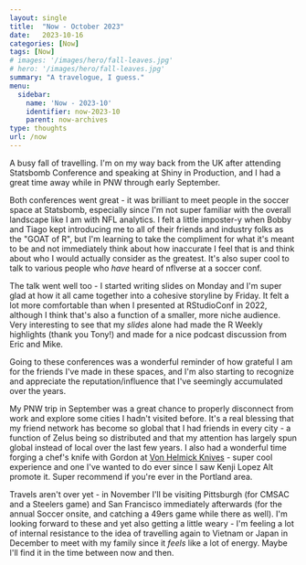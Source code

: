 ```yaml
---
layout: single
title:  "Now - October 2023"
date:   2023-10-16
categories: [Now]
tags: [Now]
# images: '/images/hero/fall-leaves.jpg'
# hero: '/images/hero/fall-leaves.jpg'
summary: "A travelogue, I guess."
menu:
  sidebar:
    name: 'Now - 2023-10'
    identifier: now-2023-10
    parent: now-archives
type: thoughts
url: /now
---
```


A busy fall of travelling. I'm on my way back from the UK after attending Statsbomb 
Conference and speaking at Shiny in Production, and I had a great time away while 
in PNW through early September.  

Both conferences went great - it was brilliant to meet people in the soccer space
at Statsbomb, especially since I'm not super familiar with the overall landscape
like I am with NFL analytics. I felt a little imposter-y when Bobby and Tiago kept 
introducing me to all of their friends and industry folks as the "GOAT of R", but 
I'm learning to take the compliment for what it's meant to be and not immediately 
think about how inaccurate I feel that is and think about who I would actually
consider as the greatest. It's also super cool to talk to various people who 
_have_ heard of nflverse at a soccer conf. 

The talk went well too - I started writing slides on Monday and I'm super glad at 
how it all came together into a cohesive storyline by Friday. It felt a lot more 
comfortable than when I presented at RStudioConf in 2022, although I think that's 
also a function of a smaller, more niche audience. Very interesting to see that 
my _slides_ alone had made the R Weekly highlights (thank you Tony!) and made for
a nice podcast discussion from Eric and Mike. 

Going to these conferences was a wonderful reminder of how grateful I am for the 
friends I've made in these spaces, and I'm also starting to recognize and appreciate
the reputation/influence that I've seemingly accumulated over the years.

My PNW trip in September was a great chance to properly disconnect from work and 
explore some cities I hadn't visited before. It's a real blessing that my friend
network has become so global that I had friends in every city - a function of 
Zelus being so distributed and that my attention has largely spun global instead 
of local over the last few years. I also had a wonderful time forging a chef's knife 
with Gordon at [Von Helmick Knives](https://www.vonhelmickknives.com/) - super 
cool experience and one I've wanted to do ever since I saw Kenji Lopez Alt promote 
it. Super recommend if you're ever in the Portland area.

Travels aren't over yet - in November I'll be visiting Pittsburgh (for CMSAC and 
a Steelers game) and San Francisco immediately afterwards (for the annual Soccer 
onsite, and catching a 49ers game while there as well). I'm looking forward to these
and yet also getting a little weary - I'm feeling a lot of internal resistance to 
the idea of travelling again to Vietnam or Japan in December to meet with my family
since it _feels_ like a lot of energy. Maybe I'll find it in the time between
now and then.
